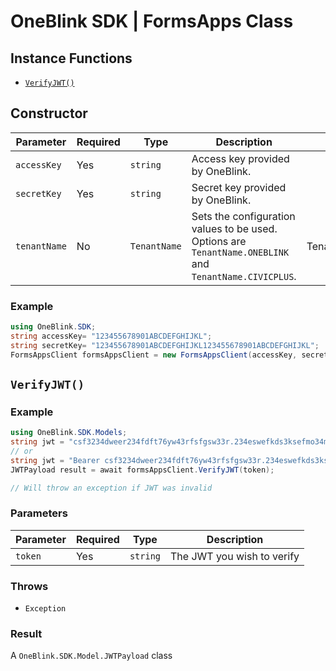 # OneBlink SDK | FormsApps Class

## Instance Functions

-   [`VerifyJWT()`](#veryjwt)

## Constructor

| Parameter    | Required | Type         | Description                                                                                             | Default Value       |
| ------------ | -------- | ------------ | ------------------------------------------------------------------------------------------------------- | ------------------- |
| `accessKey`  | Yes      | `string`     | Access key provided by OneBlink.                                                                        |                     |
| `secretKey`  | Yes      | `string`     | Secret key provided by OneBlink.                                                                        |                     |
| `tenantName` | No       | `TenantName` | Sets the configuration values to be used. Options are `TenantName.ONEBLINK` and `TenantName.CIVICPLUS`. | TenantName.ONEBLINK |  |

### Example

```c#
using OneBlink.SDK;
string accessKey= "123455678901ABCDEFGHIJKL";
string secretKey= "123455678901ABCDEFGHIJKL123455678901ABCDEFGHIJKL";
FormsAppsClient formsAppsClient = new FormsAppsClient(accessKey, secretKey);
```

## `VerifyJWT()`

### Example

```c#
using OneBlink.SDK.Models;
string jwt = "csf3234dweer234fdft76yw43rfsfgsw33r.234eswefkds3ksefmo34m2wrf.asddesrtij4345fd456";
// or
string jwt = "Bearer csf3234dweer234fdft76yw43rfsfgsw33r.234eswefkds3ksefmo34m2wrf.asddesrtij4345fd456";
JWTPayload result = await formsAppsClient.VerifyJWT(token);

// Will throw an exception if JWT was invalid
```

### Parameters

| Parameter | Required | Type     | Description                |
| --------- | -------- | -------- | -------------------------- |
| `token`   | Yes      | `string` | The JWT you wish to verify |

### Throws

-   `Exception`

### Result

A `OneBlink.SDK.Model.JWTPayload` class
